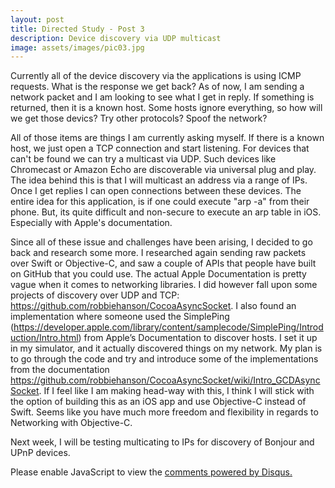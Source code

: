 ```yaml
---
layout: post
title: Directed Study - Post 3
description: Device discovery via UDP multicast
image: assets/images/pic03.jpg
---
```

Currently all of the device discovery via the applications is using ICMP requests. What is the response we get back? As of now, I am sending a network packet and I am looking to see what I get in reply. If something is returned, then it is a known host. Some hosts ignore everything, so how will we get those devics? Try other protocols? Spoof the network?

All of those items are things I am currently asking myself. If there is a known host, we just open a TCP connection and start listening. For devices that can't be found we can try a multicast via UDP. Such devices like Chromecast or Amazon Echo are discoverable via universal plug and play. The idea behind this is that I will multicast an address via a range of IPs. Once I get replies I can open connections between these devices. The entire idea for this application, is if one could execute "arp -a" from their phone. But, its quite difficult and non-secure to execute an arp table in iOS. Especially with Apple's documentation.

Since all of these issue and challenges have been arising, I decided to go back and research some more. I researched again sending raw packets over Swift or Objective-C, and saw a couple of APIs that people have built on GitHub that you could use. The actual Apple Documentation is pretty vague when it comes to networking libraries. I did however fall upon some projects of discovery over UDP and TCP: https://github.com/robbiehanson/CocoaAsyncSocket. I also found an implementation where someone used the SimplePing (https://developer.apple.com/library/content/samplecode/SimplePing/Introduction/Intro.html) from Apple’s Documentation to discover hosts. I set it up in my simulator, and it actually discovered things on my network.
My plan is  to go through the code and try and introduce some of the implementations from the documentation https://github.com/robbiehanson/CocoaAsyncSocket/wiki/Intro_GCDAsyncSocket. If I feel like I am making head-way with this, I think I will stick with the option of building this as an iOS app and use Objective-C instead of Swift. Seems like you have much more freedom and flexibility in regards to Networking with Objective-C.

Next week, I will be testing multicating to IPs for discovery of Bonjour and UPnP devices. 
<div id="disqus_thread"></div>
<script>
/**
* RECOMMENDED CONFIGURATION VARIABLES: EDIT AND UNCOMMENT THE SECTION BELOW TO INSERT DYNAMIC VALUES FROM YOUR PLATFORM OR CMS.
* LEARN WHY DEFINING THESE VARIABLES IS IMPORTANT: https://disqus.com/admin/universalcode/#configuration-variables
*/
/*
var disqus_config = function () {
this.page.url = PAGE_URL; // Replace PAGE_URL with your page's canonical URL variable
this.page.identifier = PAGE_IDENTIFIER; // Replace PAGE_IDENTIFIER with your page's unique identifier variable
};
*/
(function() { // DON'T EDIT BELOW THIS LINE
var d = document, s = d.createElement('script');

s.src = '//jaketarnow.disqus.com/embed.js';

s.setAttribute('data-timestamp', +new Date());
(d.head || d.body).appendChild(s);
})();
</script>
<noscript>Please enable JavaScript to view the <a href="https://disqus.com/?ref_noscript" rel="nofollow">comments powered by Disqus.</a></noscript>

